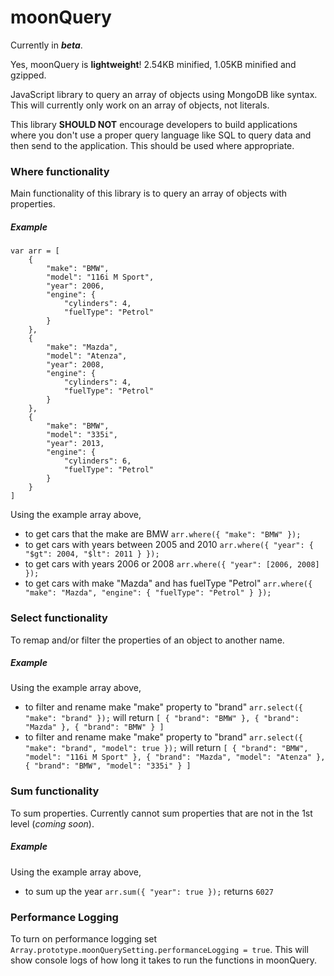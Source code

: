 # moonQuery
Currently in ***beta***.

Yes, moonQuery is **lightweight**!  2.54KB minified, 1.05KB minified and gzipped.

JavaScript library to query an array of objects using MongoDB like syntax.  This will currently only work on an array of objects, not literals.

This library **SHOULD NOT** encourage developers to build applications where you don't use a proper query language like SQL to query data and then send to the application.  This should be used where appropriate.

### Where functionality
Main functionality of this library is to query an array of objects with properties.
##### Example
```
var arr = [
    { 
        "make": "BMW", 
        "model": "116i M Sport",
        "year": 2006,
        "engine": {
            "cylinders": 4,
            "fuelType": "Petrol"
        }
    },
    { 
        "make": "Mazda",
        "model": "Atenza",
        "year": 2008,
        "engine": {
            "cylinders": 4,
            "fuelType": "Petrol"
        }
    },
    { 
        "make": "BMW",
        "model": "335i",
        "year": 2013,
        "engine": {
            "cylinders": 6,
            "fuelType": "Petrol"
        }
    }
]
```
Using the example array above,
* to get cars that the make are BMW `arr.where({ "make": "BMW" });`
* to get cars with years between 2005 and 2010 `arr.where({ "year": { "$gt": 2004, "$lt": 2011 } });`
* to get cars with years 2006 or 2008 `arr.where({ "year": [2006, 2008] });`
* to get cars with make "Mazda" and has fuelType "Petrol" `arr.where({ "make": "Mazda", "engine": { "fuelType": "Petrol" } });`

### Select functionality
To remap and/or filter the properties of an object to another name.
##### Example
Using the example array above,
* to filter and rename make "make" property to "brand" `arr.select({ "make": "brand" });` will return `[ { "brand": "BMW" }, { "brand": "Mazda" }, { "brand": "BMW" } ]`
* to filter and rename make "make" property to "brand" `arr.select({ "make": "brand", "model": true });` will return `[ { "brand": "BMW", "model": "116i M Sport" }, { "brand": "Mazda", "model": "Atenza" }, { "brand": "BMW", "model": "335i" } ]`

### Sum functionality
To sum properties.  Currently cannot sum properties that are not in the 1st level (*coming soon*).
##### Example
Using the example array above,
* to sum up the year `arr.sum({ "year": true });` returns `6027`
### Performance Logging
To turn on performance logging set `Array.prototype.moonQuerySetting.performanceLogging = true`.  This will show console logs of how long it takes to run the functions in moonQuery.
